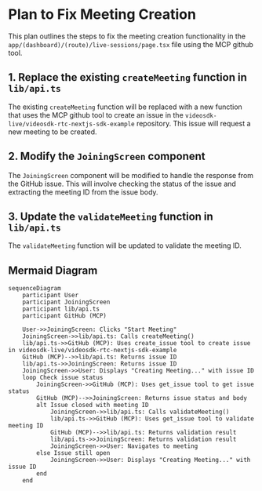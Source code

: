 # Plan to Fix Meeting Creation

This plan outlines the steps to fix the meeting creation functionality in the `app/(dashboard)/(route)/live-sessions/page.tsx` file using the MCP github tool.

## 1. Replace the existing `createMeeting` function in `lib/api.ts`

The existing `createMeeting` function will be replaced with a new function that uses the MCP github tool to create an issue in the `videosdk-live/videosdk-rtc-nextjs-sdk-example` repository. This issue will request a new meeting to be created.

## 2. Modify the `JoiningScreen` component

The `JoiningScreen` component will be modified to handle the response from the GitHub issue. This will involve checking the status of the issue and extracting the meeting ID from the issue body.

## 3. Update the `validateMeeting` function in `lib/api.ts`

The `validateMeeting` function will be updated to validate the meeting ID.

## Mermaid Diagram

```mermaid
sequenceDiagram
    participant User
    participant JoiningScreen
    participant lib/api.ts
    participant GitHub (MCP)

    User->>JoiningScreen: Clicks "Start Meeting"
    JoiningScreen->>lib/api.ts: Calls createMeeting()
    lib/api.ts->>GitHub (MCP): Uses create_issue tool to create issue in videosdk-live/videosdk-rtc-nextjs-sdk-example
    GitHub (MCP)-->>lib/api.ts: Returns issue ID
    lib/api.ts->>JoiningScreen: Returns issue ID
    JoiningScreen->>User: Displays "Creating Meeting..." with issue ID
    loop Check issue status
        JoiningScreen->>GitHub (MCP): Uses get_issue tool to get issue status
        GitHub (MCP)-->>JoiningScreen: Returns issue status and body
        alt Issue closed with meeting ID
            JoiningScreen->>lib/api.ts: Calls validateMeeting()
            lib/api.ts->>GitHub (MCP): Uses get_issue tool to validate meeting ID
            GitHub (MCP)-->>lib/api.ts: Returns validation result
            lib/api.ts->>JoiningScreen: Returns validation result
            JoiningScreen->>User: Navigates to meeting
        else Issue still open
            JoiningScreen->>User: Displays "Creating Meeting..." with issue ID
        end
    end